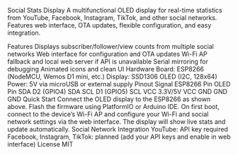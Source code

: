 Social Stats Display
A multifunctional OLED display for real-time statistics from YouTube, Facebook, Instagram, TikTok, and other social networks. Features web interface, OTA updates, flexible configuration, and easy integration.

Features
Displays subscriber/follower/view counts from multiple social networks
Web interface for configuration and OTA updates
Wi-Fi AP fallback and local web server if API is unavailable
Serial mirroring for debugging
Animated icons and clean UI
Hardware
Board: ESP8266 (NodeMCU, Wemos D1 mini, etc.)
Display: SSD1306 OLED (I2C, 128x64)
Power: 5V via microUSB or external supply
Pinout
Signal	ESP8266 Pin	OLED Pin
SDA	D2 (GPIO4)	SDA
SCL	D1 (GPIO5)	SCL
VCC	3.3V/5V	VCC
GND	GND	GND
Quick Start
Connect the OLED display to the ESP8266 as shown above.
Flash the firmware using PlatformIO or Arduino IDE.
On first boot, connect to the device’s Wi-Fi AP and configure your Wi-Fi and social network settings via the web interface.
The display will show live stats and update automatically.
Social Network Integration
YouTube: API key required
Facebook, Instagram, TikTok: planned (add your API keys and enable in web interface)
License
MIT
